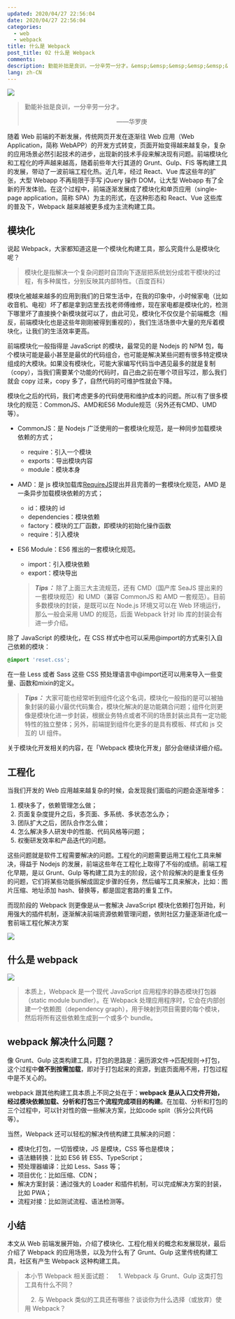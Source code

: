 ```yaml
---
updated: 2020/04/27 22:56:04
date: 2020/04/27 22:56:04
categories: 
  - web
  - webpack
title: 什么是 Webpack
post_title: 02 什么是 Webpack
comments: 
description: 勤能补拙是良训，一分辛劳一分才。&emsp;&emsp;&emsp;&emsp;&emsp;&emsp;&emsp;&emsp;&emsp;&emsp;&emsp;&emsp;&emsp;&emsp;&emsp;——华罗庚随着 Web 前端的不断发展，传统网页开发在逐渐往 Web 应用（Web Application，简称 WebAPP）的开发方式转变，页面开始变得越来越复杂，复杂的应用场景必然引起技术的进步，出现新的技术手段来解决现有问题。前端模块化和工程化的呼声越来越高，随着前些年大行其道的 Grunt、Gulp、FIS 等构建工具的发展，带动了一波前端工程化热。近几年，经过 React、Vue 库这些年的扩张，大型 Webapp 不再局限于手写 jQuery 操作 DOM，让大型 Webapp 有了全新的开发体验。在这个过程中，前端逐渐发展成了模块化和单页应用（single-page application，简称 SPA）为主的形式，在这种形态和 React、Vue 这些库的普及下，Webpack 越来越被更多成为主流构建工具。
lang: zh-CN
---
```




![](https://img1.mukewang.com/5cd962e100016f1306400360.jpg)

> 勤能补拙是良训，一分辛劳一分才。
> 
> &emsp;&emsp;&emsp;&emsp;&emsp;&emsp;&emsp;&emsp;&emsp;&emsp;&emsp;&emsp;&emsp;&emsp;&emsp;——华罗庚

随着 Web 前端的不断发展，传统网页开发在逐渐往 Web 应用（Web Application，简称 WebAPP）的开发方式转变，页面开始变得越来越复杂，复杂的应用场景必然引起技术的进步，出现新的技术手段来解决现有问题。前端模块化和工程化的呼声越来越高，随着前些年大行其道的 Grunt、Gulp、FIS 等构建工具的发展，带动了一波前端工程化热。近几年，经过 React、Vue 库这些年的扩张，大型 Webapp 不再局限于手写 jQuery 操作 DOM，让大型 Webapp 有了全新的开发体验。在这个过程中，前端逐渐发展成了模块化和单页应用（single-page application，简称 SPA）为主的形式，在这种形态和 React、Vue 这些库的普及下，Webpack 越来越被更多成为主流构建工具。

## 模块化

说起 Webpack，大家都知道这是一个模块化构建工具，那么究竟什么是模块化呢？

> 模块化是指解决一个复杂问题时自顶向下逐层把系统划分成若干模块的过程，有多种属性，分别反映其内部特性。（百度百科）

模块化被越来越多的应用到我们的日常生活中，在我的印象中，小时候家电（比如收音机、电视）坏了都是拿到店里去找老师傅维修，现在家电都是模块化的，检测下哪里坏了直接换个新模块就可以了，由此可见，模块化不仅仅是个前端概念（相反，前端模块化也是这些年刚刚被得到重视的），我们生活场景中大量的充斥着模块化，让我们的生活效率更高。

前端模块化一般指得是 JavaScript 的模块，最常见的是 Nodejs 的 NPM 包，每个模块可能是最小甚至是最优的代码组合，也可能是解决某些问题有很多特定模块组成的大模块。如果没有模块化，可能大家编写代码当中遇见最多的就是复制（copy），当我们需要某个功能的代码时，自己由之前在哪个项目写过，那么我们就会 copy 过来，copy 多了，自然代码的可维护性就会下降。

模块化之后的代码，我们考虑更多的代码使用和维护成本的问题。所以有了很多模块化的规范：CommonJS、AMD和ES6 Module规范（另外还有CMD、UMD等）。

* CommonJS：是 Nodejs 广泛使用的一套模块化规范，是一种同步加载模块依赖的方式；
  * require：引入一个模块
  * exports：导出模块内容
  * module：模块本身
* AMD：是 js 模块加载库[RequireJS](https://requirejs.org/)提出并且完善的一套模块化规范，AMD 是一条异步加载模块依赖的方式；
  * id：模块的 id
  * dependencies：模块依赖
  * factory：模块的工厂函数，即模块的初始化操作函数
  * require：引入模块
* ES6 Module：ES6 推出的一套模块化规范。
  * import：引入模块依赖
  * export：模块导出


  > ***Tips：*** 除了上面三大主流规范，还有 CMD（国产库 SeaJS 提出来的一套模块规范）和 UMD（兼容 CommonJS 和 AMD 一套规范）。目前多数模块的封装，是既可以在 Node.js 环境又可以在 Web 环境运行，那么一般会采用 UMD 的规范，后面 Webpack 针对 lib 库的封装会有进一步介绍。

除了 JavaScript 的模块化，在 CSS 样式中也可以采用@import的方式来引入自己依赖的模块：
```css
@import 'reset.css';
```

在一些 Less 或者 Sass 这些 CSS 预处理语言中@import还可以用来导入一些变量、函数和mixin的定义。

  > ***Tips：*** 大家可能也经常听到组件化这个名词，模块化一般指的是可以被抽象封装的最小/最优代码集合，模块化解决的是功能耦合问题；组件化则更像是模块化进一步封装，根据业务特点或者不同的场景封装出具有一定功能特性的独立整体；另外，前端提到组件化更多的是具有模板、样式和 js 交互的 UI 组件。

关于模块化开发相关的内容，在「Webpack 模块化开发」部分会继续详细介绍。

## 工程化
当我们开发的 Web 应用越来越复杂的时候，会发现我们面临的问题会逐渐增多：

1. 模块多了，依赖管理怎么做；
2. 页面复杂度提升之后，多页面、多系统、多状态怎么办；
3. 团队扩大之后，团队合作怎么做；
4. 怎么解决多人研发中的性能、代码风格等问题；
5. 权衡研发效率和产品迭代的问题。

这些问题就是软件工程需要解决的问题。工程化的问题需要运用工程化工具来解决，得益于 Nodejs 的发展，前端这些年在工程化上取得了不俗的成绩。前端工程化早期，是以 Grunt、Gulp 等构建工具为主的阶段，这个阶段解决的是重复任务的问题，它们将某些功能拆解成固定步骤的任务，然后编写工具来解决，比如：图片压缩、地址添加 hash、替换等，都是固定套路的重复工作。

而现阶段的 Webpack 则更像是从一套解决 JavaScript 模块化依赖打包开始，利用强大的插件机制，逐渐解决前端资源依赖管理问题，依附社区力量逐渐进化成一套前端工程化解决方案

![](http://img.mukewang.com/5cd8d2c6000193b910590458.png)

## 什么是 webpack

![](http://img.mukewang.com/5cd8d2da0001e87a04000138.png)

> 本质上，Webpack 是一个现代 JavaScript 应用程序的静态模块打包器（static module bundler）。在 Webpack 处理应用程序时，它会在内部创建一个依赖图（dependency graph），用于映射到项目需要的每个模块，然后将所有这些依赖生成到一个或多个 bundle。

## webpack 解决什么问题？

像 Grunt、Gulp 这类构建工具，打包的思路是：遍历源文件→匹配规则→打包，这个过程中**做不到按需加载**，即对于打包起来的资源，到底页面用不用，打包过程中是不关心的。

webpack 跟其他构建工具本质上不同之处在于：**webpack 是从入口文件开始，经过模块依赖加载、分析和打包三个流程完成项目的构建**。在加载、分析和打包的三个过程中，可以针对性的做一些解决方案，比如code split（拆分公共代码等）。

当然，Webpack 还可以轻松的解决传统构建工具解决的问题：

* 模块化打包，一切皆模块，JS 是模块，CSS 等也是模块；
* 语法糖转换：比如 ES6 转 ES5、TypeScript；
* 预处理器编译：比如 Less、Sass 等；
* 项目优化：比如压缩、CDN；
* 解决方案封装：通过强大的 Loader 和插件机制，可以完成解决方案的封装，比如 PWA；
* 流程对接：比如测试流程、语法检测等。

## 小结
本文从 Web 前端发展开始，介绍了模块化、工程化相关的概念和发展现状，最后介绍了 Webpack 的应用场景，以及为什么有了 Grunt、Gulp 这里传统构建工具，社区有产生 Webpack 这种构建工具。

> 本小节 Webpack 相关面试题：
> &emsp;1. Webpack 与 Grunt、Gulp 这类打包工具有什么不同？
> 
> &emsp;2. 与 Webpack 类似的工具还有哪些？谈谈你为什么选择（或放弃）使用 Webpack？
